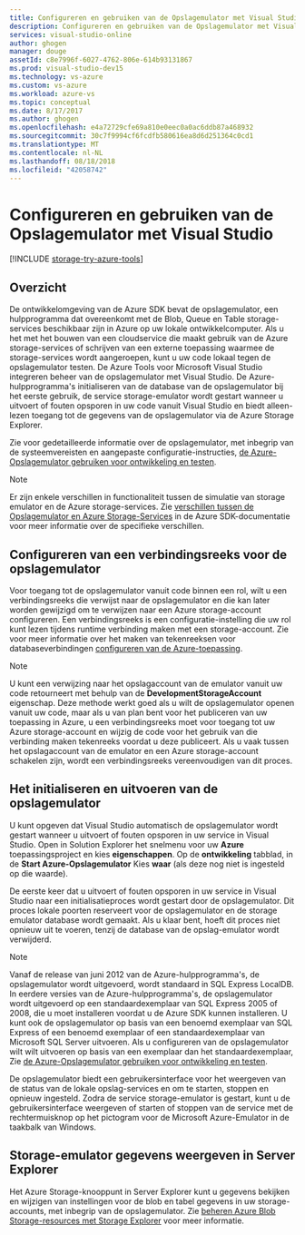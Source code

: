 ```yaml
---
title: Configureren en gebruiken van de Opslagemulator met Visual Studio | Microsoft Docs
description: Configureren en gebruiken van de Opslagemulator met Visual Studio
services: visual-studio-online
author: ghogen
manager: douge
assetId: c8e7996f-6027-4762-806e-614b93131867
ms.prod: visual-studio-dev15
ms.technology: vs-azure
ms.custom: vs-azure
ms.workload: azure-vs
ms.topic: conceptual
ms.date: 8/17/2017
ms.author: ghogen
ms.openlocfilehash: e4a72729cfe69a810e0eec0a0ac6ddb87a468932
ms.sourcegitcommit: 30c7f9994cf6fcdfb580616ea8d6d251364c0cd1
ms.translationtype: MT
ms.contentlocale: nl-NL
ms.lasthandoff: 08/18/2018
ms.locfileid: "42058742"
---
```

# <a name="configuring-and-using-the-storage-emulator-with-visual-studio"></a>Configureren en gebruiken van de Opslagemulator met Visual Studio
[!INCLUDE [storage-try-azure-tools](../includes/storage-try-azure-tools.md)]

## <a name="overview"></a>Overzicht
De ontwikkelomgeving van de Azure SDK bevat de opslagemulator, een hulpprogramma dat overeenkomt met de Blob, Queue en Table storage-services beschikbaar zijn in Azure op uw lokale ontwikkelcomputer. Als u het met het bouwen van een cloudservice die maakt gebruik van de Azure storage-services of schrijven van een externe toepassing waarmee de storage-services wordt aangeroepen, kunt u uw code lokaal tegen de opslagemulator testen. De Azure Tools voor Microsoft Visual Studio integreren beheer van de opslagemulator met Visual Studio. De Azure-hulpprogramma's initialiseren van de database van de opslagemulator bij het eerste gebruik, de service storage-emulator wordt gestart wanneer u uitvoert of fouten opsporen in uw code vanuit Visual Studio en biedt alleen-lezen toegang tot de gegevens van de opslagemulator via de Azure Storage Explorer.

Zie voor gedetailleerde informatie over de opslagemulator, met inbegrip van de systeemvereisten en aangepaste configuratie-instructies, [de Azure-Opslagemulator gebruiken voor ontwikkeling en testen](storage/common/storage-use-emulator.md).

> [!NOTE]
> Er zijn enkele verschillen in functionaliteit tussen de simulatie van storage emulator en de Azure storage-services. Zie [verschillen tussen de Opslagemulator en Azure Storage-Services](storage/common/storage-use-emulator.md) in de Azure SDK-documentatie voor meer informatie over de specifieke verschillen.
> 
> 

## <a name="configuring-a-connection-string-for-the-storage-emulator"></a>Configureren van een verbindingsreeks voor de opslagemulator
Voor toegang tot de opslagemulator vanuit code binnen een rol, wilt u een verbindingsreeks die verwijst naar de opslagemulator en die kan later worden gewijzigd om te verwijzen naar een Azure storage-account configureren. Een verbindingsreeks is een configuratie-instelling die uw rol kunt lezen tijdens runtime verbinding maken met een storage-account. Zie voor meer informatie over het maken van tekenreeksen voor databaseverbindingen [configureren van de Azure-toepassing](https://msdn.microsoft.com/library/azure/2da5d6ce-f74d-45a9-bf6b-b3a60c5ef74e#BK_SettingsPage).

> [!NOTE]
> U kunt een verwijzing naar het opslagaccount van de emulator vanuit uw code retourneert met behulp van de **DevelopmentStorageAccount** eigenschap. Deze methode werkt goed als u wilt de opslagemulator openen vanuit uw code, maar als u van plan bent voor het publiceren van uw toepassing in Azure, u een verbindingsreeks moet voor toegang tot uw Azure storage-account en wijzig de code voor het gebruik van die verbinding maken tekenreeks voordat u deze publiceert. Als u vaak tussen het opslagaccount van de emulator en een Azure storage-account schakelen zijn, wordt een verbindingsreeks vereenvoudigen van dit proces.
> 
> 

## <a name="initializing-and-running-the-storage-emulator"></a>Het initialiseren en uitvoeren van de opslagemulator
U kunt opgeven dat Visual Studio automatisch de opslagemulator wordt gestart wanneer u uitvoert of fouten opsporen in uw service in Visual Studio. Open in Solution Explorer het snelmenu voor uw **Azure** toepassingsproject en kies **eigenschappen**. Op de **ontwikkeling** tabblad, in de **Start Azure-Opslagemulator** Kies **waar** (als deze nog niet is ingesteld op die waarde).

De eerste keer dat u uitvoert of fouten opsporen in uw service in Visual Studio naar een initialisatieproces wordt gestart door de opslagemulator. Dit proces lokale poorten reserveert voor de opslagemulator en de storage emulator database wordt gemaakt. Als u klaar bent, hoeft dit proces niet opnieuw uit te voeren, tenzij de database van de opslag-emulator wordt verwijderd.

> [!NOTE]
> Vanaf de release van juni 2012 van de Azure-hulpprogramma's, de opslagemulator wordt uitgevoerd, wordt standaard in SQL Express LocalDB. In eerdere versies van de Azure-hulpprogramma's, de opslagemulator wordt uitgevoerd op een standaardexemplaar van SQL Express 2005 of 2008, die u moet installeren voordat u de Azure SDK kunnen installeren. U kunt ook de opslagemulator op basis van een benoemd exemplaar van SQL Express of een benoemd exemplaar of een standaardexemplaar van Microsoft SQL Server uitvoeren. Als u configureren van de opslagemulator wilt wilt uitvoeren op basis van een exemplaar dan het standaardexemplaar, Zie [de Azure-Opslagemulator gebruiken voor ontwikkeling en testen](storage/common/storage-use-emulator.md).
> 
> 

De opslagemulator biedt een gebruikersinterface voor het weergeven van de status van de lokale opslag-services en om te starten, stoppen en opnieuw ingesteld. Zodra de service storage-emulator is gestart, kunt u de gebruikersinterface weergeven of starten of stoppen van de service met de rechtermuisknop op het pictogram voor de Microsoft Azure-Emulator in de taakbalk van Windows.

## <a name="viewing-storage-emulator-data-in-server-explorer"></a>Storage-emulator gegevens weergeven in Server Explorer
Het Azure Storage-knooppunt in Server Explorer kunt u gegevens bekijken en wijzigen van instellingen voor de blob en tabel gegevens in uw storage-accounts, met inbegrip van de opslagemulator. Zie [beheren Azure Blob Storage-resources met Storage Explorer](https://docs.microsoft.com/azure/vs-azure-tools-storage-explorer-blobs) voor meer informatie.

